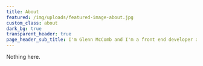 ```yaml
---
title: About
featured: /img/uploads/featured-image-about.jpg
custom_class: about
dark_bg: true
transparent_header: true
page_header_sub_title: I'm Glenn McComb and I'm a front end developer and designer from Melbourne, Australia.
---
```

Nothing here.
